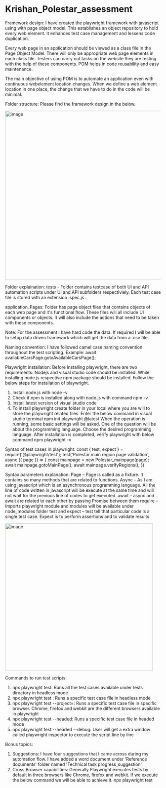 # Krishan_Polestar_assessment
Framework design:
I have created the playwright framework with javascript using with page object model. This establishes an object repository to hold every web element. It enhances test case management and lessens code duplication.

Every web page in an application should be viewed as a class file in the Page Object Model. There will only be appropriate web page elements in each class file. Testers can carry out tasks on the website they are testing with the help of these components. POM helps in code reusability and easy maintenance. 

The main objective of using POM is to automate an application even with continuous webelement location changes. When we define a web element location in one place, the change that we have to do in the code will be minimal.

Folder structure:
Please find the framework design in the below.


<img width="548" alt="image" src="https://github.com/Krishankrishan6/Krishan_Polestar_assessment/assets/169908261/1427e546-a0c7-49f5-a921-be5f06d35212">

Folder explaination:
tests - Folder contains testcase of both UI and API automation scripts under UI and API subfolders respectiviely. Each test case file is stored with an extension .spec.js .

application_Pages: Folder has page object files that contains objects of each web page and it's functional flow. These files will all include UI components or objects. It will also include the actions that need to be taken with these components.

Note: For the assessment I have hard code the data. If required I will be able to setup data driven framework which will get the data from a .csv file.

Naming convention:
I have followed camel case naming convention throughout the test scripting.
Example:
await availableCarsPage.gotoAvailableCarsPage();

Playwright installation:
Before installing playwright, there are two requirements. Nodejs and visual studio code should be installed.
While installing node.js respective npm package should be installed. Follow the below steps for installation of playwright.
1.	Install node.js with
node -v
2.	Check if npm is installed along with node.js with command
npm -v
3.	Install latest version of visual studio code
4.	To install playwright create folder in your local where you are will to store the playwright related files. Enter the below command in visual studio terminal
npm init playwright @latest
When the operation is running, some basic settings will be asked. One of the question will be about the programming language. Choose the desired programming language.
After installation is completed, verify playwright with below command
npm playwright -v

Syntax of test cases in playwright:
const { test, expect } = require('@playwright/test');
test('Polestar main region page validation', async ({ page }) => {
    const mainpage = new Polestar_mainpage(page);
    await mainpage.gotoMainPage();
    await mainpage.verifyRegions();
})

Syntax parameters explanation:
Page – Page is called as a fixture. It contains so many methods that are related to functions.
Async – As I am using javascript which is an asynchronous programming language.
	All the line of code written in javascript will be execute at the same time and will not wait for the previous line of codes to get executed.
await – async and await are related to each other by passing Promise between them
require – Imports playwright module and modules will be available under node_modules folder
test and expect – test tell that particular code is a single test case. Expect is to perform assertions and to validate results

<img width="478" alt="image" src="https://github.com/Krishankrishan6/Krishan_Polestar_assessment/assets/169908261/70c29125-787b-4921-9372-6edeabeaea61">

Commands to run test scripts:
1.	npx playwright test: Runs all the test cases available under tests directory in headless mode
2.	npx playwright test <Test case name.spec.js>: Runs a specific test case file in headless mode
3.	npx playwright test <Test case name.spec.js> --project=<browser name>: Runs a specific test case file in specific browser. Chrome, firefox and webkit are the different browsers available in playwright
4.	npx playwright test <Test case name.spec.js> --headed: Runs a specific test case file in headed mode
5.	npx playwright test <Test case name.spec.js> --headed --debug: User will get a extra window called playwright inspector to execute the script line by line

Bonus topics:
1. Suggestions: I have four suggestions that I came across during my automation flow. I have added a word document under 'Reference documents' folder named 'Technical task progress_suggestion'.
2. Cross Browser capabilities: Generally Playwright executes tests by default in three browsers like Chrome, firefox and webkit. If we execute the below command we will be able to achieve it.
npx playwright test <Test case name.spec.js>
